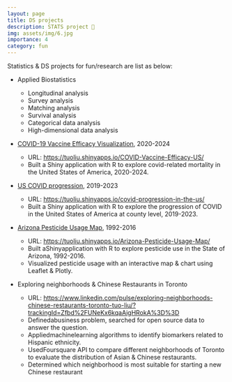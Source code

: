 ```yaml
---
layout: page
title: DS projects
description: STATS project 🎉
img: assets/img/6.jpg
importance: 4
category: fun
---
```


Statistics & DS projects for fun/research are list as below: 

- Applied Biostatistics
  - Longitudinal analysis
  - Survey analysis
  - Matching analysis
  - Survival analysis
  - Categorical data analysis
  - High-dimensional data analysis

- [COVID-19 Vaccine Efficacy Visualization](https://tuoliu.shinyapps.io/COVID-Vaccine-Efficacy-US/), 2020-2024
  - URL: https://tuoliu.shinyapps.io/COVID-Vaccine-Efficacy-US/
  - Built a Shiny application with R to explore covid-related mortality in the United States of America, 2020-2024.
- [US COVID progression](https://tuoliu.shinyapps.io/covid-progression-in-the-us/), 2019-2023
  - URL: https://tuoliu.shinyapps.io/covid-progression-in-the-us/
  - Built a Shiny application with R to explore the progression of COVID in the United States of America at county level, 2019-2023.
- [Arizona Pesticide Usage Map](https://tuoliu.shinyapps.io/Arizona-Pesticide-Usage-Map/), 1992-2016
  - URL: https://tuoliu.shinyapps.io/Arizona-Pesticide-Usage-Map/
  - Built aShinyapplication with R to explore pesticide use in the State of Arizona, 1992-2016.
  - Visualized pesticide usage with an interactive map & chart using Leaflet & Plotly.
- Exploring neighborhoods & Chinese Restaurants in Toronto
  - URL: https://www.linkedin.com/pulse/exploring-neighborhoods-chinese-restaurants-toronto-tuo-liu/?trackingId=Zfbd%2FUNeKx6kqaAigHRokA%3D%3D
  - Definedabusiness problem, searched for open source data to answer the question.
  - Appliedmachinelearning algorithms to identify biomarkers related to Hispanic ethnicity.
  - UsedFoursquare API to compare different neighborhoods of Toronto to evaluate the distribution of Asian & Chinese restaurants.
  - Determined which neighborhood is most suitable for starting a new Chinese restaurant

